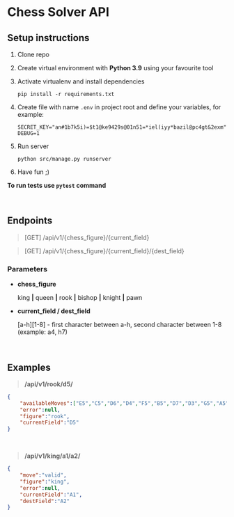 # Chess Solver API

## Setup instructions
1. Clone repo

2. Create virtual environment with **Python 3.9** using your favourite tool

3. Activate virtualenv and install dependencies

	`pip install -r requirements.txt`

4. Create file with name `.env` in project root and define your variables, for example:
	```
	SECRET_KEY="an#1b7k5i)=$t1@ke9429s@01n51=*iel(iyy*bazil@pc4gt&2exm"
	DEBUG=1
	```

5. Run server

	`python src/manage.py runserver`

6. Have fun ;)

 **To run tests use `pytest` command**

<br/>


## Endpoints
> [GET] /api/v1/{chess_figure}/{current_field}

> [GET] /api/v1/{chess_figure}/{current_field}/{dest_field}

### Parameters
- **chess_figure**

    king **|** queen **|** rook **|** bishop **|** knight **|** pawn

- **current_field / dest_field**

	[a-h][1-8] - first character between a-h, second character between 1-8 (example: a4, h7)
<br/>

## Examples
>  **/api/v1/rook/d5/**
```json
{
    "availableMoves":["E5","C5","D6","D4","F5","B5","D7","D3","G5","A5","D8","D2","H5","D1"],
    "error":null,
    "figure":"rook",
    "currentField":"D5"
}
```
<br/>

> **/api/v1/king/a1/a2/**
```json
{
    "move":"valid",
    "figure":"king",
    "error":null,
    "currentField":"A1",
    "destField":"A2"
}
```

